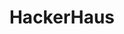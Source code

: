 ---
title: "HackerHaus"
description: "Real Estate listings website for co-living spaces with mapbox api integration and search capabilities"
stack: ["JavaScript", "React", "Ruby on Rails", "Mapbox API"]
github: "https://github.com/izzydoesit/hackerhaus"
live: "young-crag-76024.herokuapp.com/"
image: "./hackerhaus-home.jpeg"
---